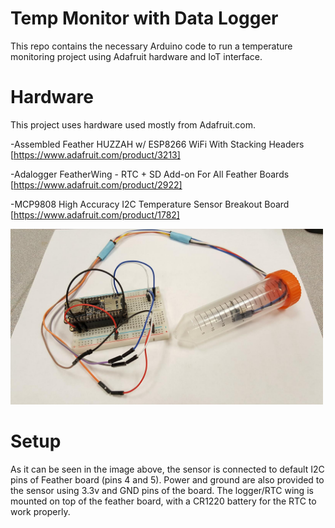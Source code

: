 # Temp Monitor with Data Logger

This repo contains the necessary Arduino code to run a temperature monitoring project using Adafruit hardware and IoT interface.


# Hardware

This project uses hardware used mostly from Adafruit.com.

-Assembled Feather HUZZAH w/ ESP8266 WiFi With Stacking Headers
[https://www.adafruit.com/product/3213]

-Adalogger FeatherWing - RTC + SD Add-on For All Feather Boards
[https://www.adafruit.com/product/2922]

-MCP9808 High Accuracy I2C Temperature Sensor Breakout Board
[https://www.adafruit.com/product/1782]


<img src="https://github.com/jsafavi/Temp-Monitor-with-data-logger-/blob/readme-edit/unnamed.jpg" width="500">


# Setup 

As it can be seen in the image above, the sensor is connected to default I2C pins of Feather board (pins 4 and 5). Power and ground are also provided to the sensor using 3.3v and GND pins of the board. 
The logger/RTC wing is mounted on top of the feather board, with a CR1220 battery for the RTC to work properly.
